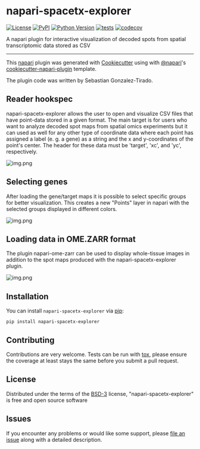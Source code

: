 # napari-spacetx-explorer

[![License](https://img.shields.io/pypi/l/napari-spacetx-explorer.svg?color=green)](https://github.com/sebgoti/napari-spacetx-explorer/raw/master/LICENSE)
[![PyPI](https://img.shields.io/pypi/v/napari-spacetx-explorer.svg?color=green)](https://pypi.org/project/napari-spacetx-explorer)
[![Python Version](https://img.shields.io/pypi/pyversions/napari-spacetx-explorer.svg?color=green)](https://python.org)
[![tests](https://github.com/sebgoti/napari-spacetx-explorer/workflows/tests/badge.svg)](https://github.com/sebgoti/napari-spacetx-explorer/actions)
[![codecov](https://codecov.io/gh/sebgoti/napari-spacetx-explorer/branch/master/graph/badge.svg)](https://codecov.io/gh/sebgoti/napari-spacetx-explorer)

A napari plugin for interactive visualization of decoded spots from spatial transcriptomic data stored as CSV

----------------------------------

This [napari] plugin was generated with [Cookiecutter] using with [@napari]'s [cookiecutter-napari-plugin] template.

The plugin code was written by Sebastian Gonzalez-Tirado.

<!--
Don't miss the full getting started guide to set up your new package:
https://github.com/napari/cookiecutter-napari-plugin#getting-started

and review the napari docs for plugin developers:
https://napari.org/docs/plugins/index.html
-->
## Reader hookspec

napari-spacetx-explorer allows the user to open and visualize CSV files that 
have point-data stored in a given format. The main target is for users who
want to analyze decoded spot maps from spatial omics experiments but it can
used as well for any other type of coordinate data where each point has assigned
a label (e. g. a gene) as a string and the x and y-coordinates of the point's center.
The header for these data must be 'target', 'xc', and 'yc', respectively.

![img.png](https://github.com/sebgoti/napari-spacetx-explorer/raw/main/docs/Read_Hookspec.png)

## Selecting genes

After loading the gene/target maps it is possible to select specific groups for better visualization.
This creates a new "Points" layer in napari with the selected groups displayed in different colors.

![img.png](https://github.com/sebgoti/napari-spacetx-explorer/raw/main/docs/_function_hookspec.png)

## Loading data in OME.ZARR format

The plugin napari-ome-zarr can be used to display whole-tissue images in addition to the spot maps
produced with the napari-spacetx-explorer plugin.

![img.png](https://github.com/sebgoti/napari-spacetx-explorer/raw/main/docs/_ome_zarr_napari_spacetx_explorer.png)

## Installation

You can install `napari-spacetx-explorer` via [pip]:

    pip install napari-spacetx-explorer

## Contributing

Contributions are very welcome. Tests can be run with [tox], please ensure
the coverage at least stays the same before you submit a pull request.

## License

Distributed under the terms of the [BSD-3] license,
"napari-spacetx-explorer" is free and open source software

## Issues

If you encounter any problems or would like some support, please [file an issue] along with a detailed description.

[napari]: https://github.com/napari/napari
[Cookiecutter]: https://github.com/audreyr/cookiecutter
[@napari]: https://github.com/napari
[MIT]: http://opensource.org/licenses/MIT
[BSD-3]: http://opensource.org/licenses/BSD-3-Clause
[GNU GPL v3.0]: http://www.gnu.org/licenses/gpl-3.0.txt
[GNU LGPL v3.0]: http://www.gnu.org/licenses/lgpl-3.0.txt
[Apache Software License 2.0]: http://www.apache.org/licenses/LICENSE-2.0
[Mozilla Public License 2.0]: https://www.mozilla.org/media/MPL/2.0/index.txt
[cookiecutter-napari-plugin]: https://github.com/napari/cookiecutter-napari-plugin
[file an issue]: https://github.com/sebgoti/napari-spacetx-explorer/issues
[napari]: https://github.com/napari/napari
[tox]: https://tox.readthedocs.io/en/latest/
[pip]: https://pypi.org/project/pip/
[PyPI]: https://pypi.org/
